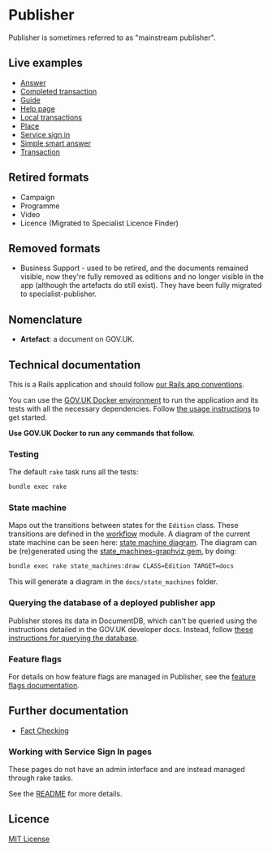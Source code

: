 # Publisher

Publisher is sometimes referred to as "mainstream publisher".

## Live examples
- [Answer](https://www.gov.uk/smart-meters)
- [Completed transaction](https://www.gov.uk/done/make-lpa)
- [Guide](https://www.gov.uk/council-tax-appeals)
- [Help page](https://www.gov.uk/help/accessibility)
- [Local transactions](https://www.gov.uk/complain-about-your-council)
- [Place](https://www.gov.uk/ukonline-centre-internet-access-computer-training)
- [Service sign in](https://www.gov.uk/log-in-file-self-assessment-tax-return/sign-in)
- [Simple smart answer](https://www.gov.uk/qualify-tax-credits)
- [Transaction](https://www.gov.uk/council-tax-bands)

## Retired formats
- Campaign
- Programme
- Video
- Licence (Migrated to Specialist Licence Finder)

## Removed formats
- Business Support - used to be retired, and the documents remained visible, now
  they're fully removed as editions and no longer visible in the app (although
  the artefacts do still exist).  They have been fully migrated to
  specialist-publisher.

## Nomenclature

- **Artefact**: a document on GOV.UK.

## Technical documentation

This is a Rails application and should follow [our Rails app conventions](https://docs.publishing.service.gov.uk/manual/conventions-for-rails-applications.html).

You can use the [GOV.UK Docker environment](https://github.com/alphagov/govuk-docker) to run the application and its tests with all the necessary dependencies.  Follow [the usage instructions](https://github.com/alphagov/govuk-docker#usage) to get started.

**Use GOV.UK Docker to run any commands that follow.**

### Testing

The default `rake` task runs all the tests:

```sh
bundle exec rake
```

### State machine

Maps out the transitions between states for the `Edition` class. These transitions are defined in the [workflow](app/models/workflow.rb) module.
A diagram of the current state machine can be seen here: [state machine diagram](docs/state_machines/state_machine_diagram_for_edition.png).
The diagram can be (re)generated using the [state_machines-graphviz gem](https://github.com/state-machines/state_machines-graphviz), by doing:

```sh
bundle exec rake state_machines:draw CLASS=Edition TARGET=docs
```

This will generate a diagram in the `docs/state_machines` folder.

### Querying the database of a deployed publisher app

Publisher stores its data in DocumentDB, which can't be queried using the instructions detailed in the GOV.UK developer docs. Instead, follow [these instructions for querying the database](docs/database-querying.md). 

### Feature flags

For details on how feature flags are managed in Publisher, see the [feature flags documentation](docs/feature-flags.md).

## Further documentation

- [Fact Checking](docs/fact-checking.md)

### Working with Service Sign In pages

These pages do not have an admin interface and are instead managed through rake tasks.

See the [README](lib/service_sign_in/README.md) for more details.

## Licence

[MIT License](LICENCE)
